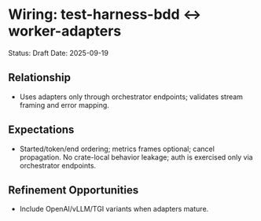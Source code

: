 # Wiring: test-harness-bdd ↔ worker-adapters

Status: Draft
Date: 2025-09-19

## Relationship
- Uses adapters only through orchestrator endpoints; validates stream framing and error mapping.

## Expectations
- Started/token/end ordering; metrics frames optional; cancel propagation. No crate-local behavior leakage; auth is exercised only via orchestrator endpoints.

## Refinement Opportunities
- Include OpenAI/vLLM/TGI variants when adapters mature.
